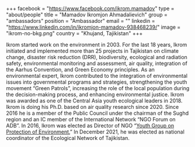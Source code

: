 +++
facebook = "https://www.facebook.com/ikrom.mamadov"
type = "about/people"
title = "Mamadov Ikromjon Ahmadalievich"
group = "ambassadors"
position = "Ambassador"
email = ""
linkedin = "https://www.linkedin.com/in/ikromjon-mamadov-938468239/"
image = "ikrom-no-bkg.png"
country = "Khujand, Tajikistan"
+++

Ikrom started work on the environment in 2003. For the last 18 years, Ikrom initiated and implemented more than 25 projects in Tajikistan on climate change, disaster risk reduction (DRR), biodiversity, ecological and radiation safety, environmental monitoring and assessment, air quality, integration of the Aarhus Convention, and Green Economy principles. As an environmental expert, Ikrom contributed to the integration of environmental issues into governmental programs and strategies, strengthening the youth movement “Green Patrols”, increasing the role of the local population during the decision-making process, and enhancing environmental justice. Ikrom was awarded as one of the Central Asia youth ecological leaders in 2018. Ikrom is doing his Ph.D. based on air quality research since 2020. Since 2016 he is a member of the Public Council under the chairman of the Sughd region and an IC member of the International Network “NGO Forum on ADB”. In 2016, Ikrom was elected as Director of NGO “[Youth Group on Protection of Environment.](https://ygpe.tj/)” In December 2021, he was elected as national coordinator of the Ecological Network of Tajikistan.
